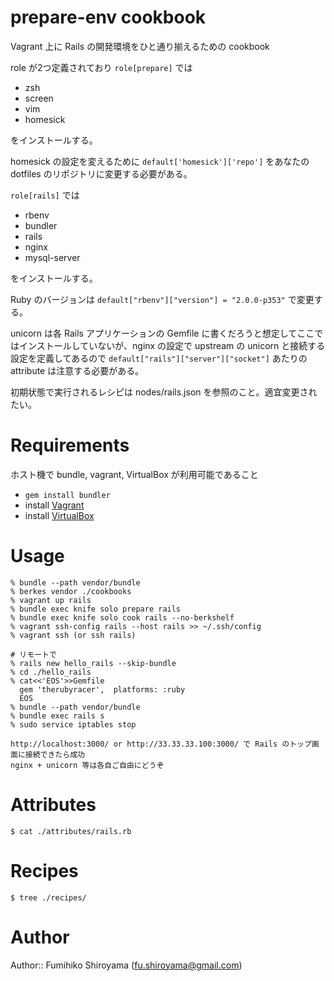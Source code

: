 # prepare-env cookbook

Vagrant 上に Rails の開発環境をひと通り揃えるための cookbook

role が2つ定義されており `role[prepare]` では

* zsh
* screen
* vim
* homesick

をインストールする。

homesick の設定を変えるために `default['homesick']['repo']` をあなたの dotfiles のリポジトリに変更する必要がある。

`role[rails]` では

* rbenv
* bundler
* rails
* nginx
* mysql-server

をインストールする。

Ruby のバージョンは `default["rbenv"]["version"] = "2.0.0-p353"` で変更する。

unicorn は各 Rails アプリケーションの Gemfile に書くだろうと想定してここではインストールしていないが、nginx の設定で upstream の unicorn と接続する設定を定義してあるので `default["rails"]["server"]["socket"]` あたりの attribute は注意する必要がある。

初期状態で実行されるレシピは nodes/rails.json を参照のこと。適宜変更されたい。

# Requirements

ホスト機で bundle, vagrant, VirtualBox が利用可能であること

* `gem install bundler`
* install [Vagrant](https://www.vagrantup.com/downloads.html "Vagrant")
* install [VirtualBox](https://www.virtualbox.org/wiki/Downloads "VirtualBox")

# Usage

    % bundle --path vendor/bundle
    % berkes vendor ./cookbooks
    % vagrant up rails
    % bundle exec knife solo prepare rails
    % bundle exec knife solo cook rails --no-berkshelf
    % vagrant ssh-config rails --host rails >> ~/.ssh/config
    % vagrant ssh (or ssh rails)

    # リモートで
    % rails new hello_rails --skip-bundle
    % cd ./hello_rails
    % cat<<'EOS'>>Gemfile
      gem 'therubyracer',  platforms: :ruby
      EOS
    % bundle --path vendor/bundle
    % bundle exec rails s
    % sudo service iptables stop

    http://localhost:3000/ or http://33.33.33.100:3000/ で Rails のトップ画面に接続できたら成功  
    nginx + unicorn 等は各自ご自由にどうぞ

# Attributes

`$ cat ./attributes/rails.rb`

# Recipes

`$ tree ./recipes/`

# Author

Author:: Fumihiko Shiroyama (<fu.shiroyama@gmail.com>)
